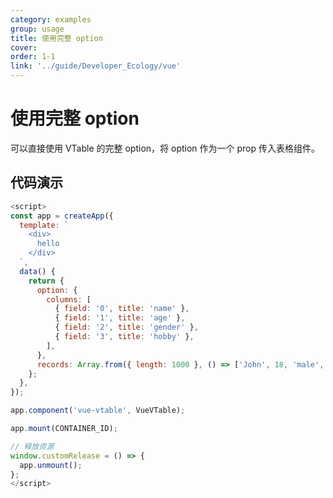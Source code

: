 ```yaml
---
category: examples
group: usage
title: 使用完整 option
cover: 
order: 1-1
link: '../guide/Developer_Ecology/vue'
---
```


# 使用完整 option

可以直接使用 VTable 的完整 option，将 option 作为一个 prop 传入表格组件。

## 代码演示

```javascript livedemo template=vtable-vue
<script>
const app = createApp({
  template: `
    <div>
      hello
    </div>
  `,
  data() {
    return {
      option: {
        columns: [
          { field: '0', title: 'name' },
          { field: '1', title: 'age' },
          { field: '2', title: 'gender' },
          { field: '3', title: 'hobby' },
        ],
      },
      records: Array.from({ length: 1000 }, () => ['John', 18, 'male', '🏀']),
    };
  },
});

app.component('vue-vtable', VueVTable);

app.mount(CONTAINER_ID);

// 释放资源
window.customRelease = () => {
  app.unmount();
};
</script>
